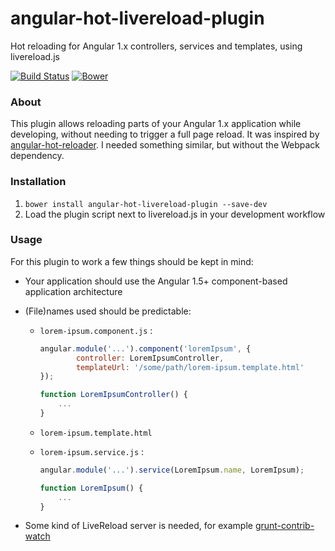 # angular-hot-livereload-plugin
Hot reloading for Angular 1.x controllers, services and templates, using livereload.js

[![Build Status](https://travis-ci.org/tjisse/angular-hot-livereload-plugin.svg?branch=master)](https://travis-ci.org/tjisse/angular-hot-livereload-plugin) [![Bower](https://img.shields.io/bower/v/angular-hot-livereload-plugin.svg)](https://bower.io/search/?q=angular-hot-livereload-plugin)

### About
This plugin allows reloading parts of your Angular 1.x application while developing, without needing to trigger a full page reload. It was inspired by [angular-hot-reloader](https://github.com/honestica/angular-hot-reloader). I needed something similar, but without the Webpack dependency.

### Installation
1. `bower install angular-hot-livereload-plugin --save-dev`
2. Load the plugin script next to livereload.js in your development workflow

### Usage
For this plugin to work a few things should be kept in mind:
  - Your application should use the Angular 1.5+ component-based application architecture
  - (File)names used should be predictable:
    - `lorem-ipsum.component.js` :
        ```js
        angular.module('...').component('loremIpsum', {
                controller: LoremIpsumController,
                templateUrl: '/some/path/lorem-ipsum.template.html'
        });

        function LoremIpsumController() {
            ...
        }
        ```
    - `lorem-ipsum.template.html`
    
    - `lorem-ipsum.service.js` :
        ```js
        angular.module('...').service(LoremIpsum.name, LoremIpsum);

        function LoremIpsum() {
            ...
        }
        ```
        
  - Some kind of LiveReload server is needed, for example [grunt-contrib-watch](https://github.com/gruntjs/grunt-contrib-watch)
